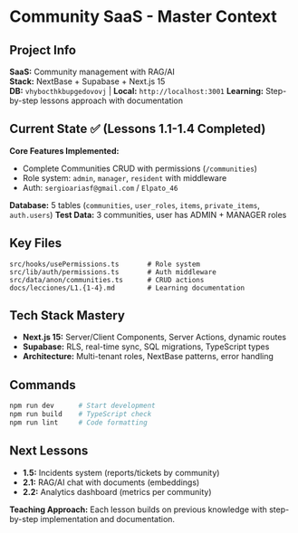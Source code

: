 # Community SaaS - Master Context

## Project Info
**SaaS:** Community management with RAG/AI  
**Stack:** NextBase + Supabase + Next.js 15  
**DB:** `vhybocthkbupgedovovj` | **Local:** `http://localhost:3001`
**Learning:** Step-by-step lessons approach with documentation

## Current State ✅ (Lessons 1.1-1.4 Completed)
**Core Features Implemented:**
- Complete Communities CRUD with permissions (`/communities`)
- Role system: `admin`, `manager`, `resident` with middleware
- Auth: `sergioariasf@gmail.com` / `Elpato_46`

**Database:** 5 tables (`communities`, `user_roles`, `items`, `private_items`, `auth.users`)
**Test Data:** 3 communities, user has ADMIN + MANAGER roles

## Key Files
```
src/hooks/usePermissions.ts       # Role system
src/lib/auth/permissions.ts       # Auth middleware  
src/data/anon/communities.ts      # CRUD actions
docs/lecciones/L1.{1-4}.md        # Learning documentation
```

## Tech Stack Mastery
- **Next.js 15:** Server/Client Components, Server Actions, dynamic routes
- **Supabase:** RLS, real-time sync, SQL migrations, TypeScript types
- **Architecture:** Multi-tenant roles, NextBase patterns, error handling

## Commands
```bash
npm run dev      # Start development
npm run build    # TypeScript check
npm run lint     # Code formatting
```

## Next Lessons
- **1.5:** Incidents system (reports/tickets by community)
- **2.1:** RAG/AI chat with documents (embeddings)
- **2.2:** Analytics dashboard (metrics per community)

**Teaching Approach:** Each lesson builds on previous knowledge with step-by-step implementation and documentation.